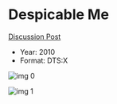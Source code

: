 # Despicable Me

[Discussion Post](https://www.avsforum.com/threads/bass-eq-for-filtered-movies.2995212/post-57618132)

* Year: 2010
* Format: DTS:X

![img 0](https://i.imgur.com/zgE3XNs.jpg)

![img 1](https://i.imgur.com/Q9TMlgp.jpg)

